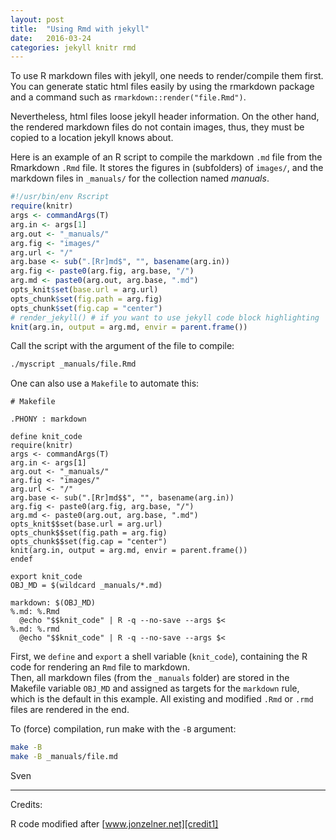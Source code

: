 ```yaml
---
layout: post
title:  "Using Rmd with jekyll"
date:   2016-03-24
categories: jekyll knitr rmd
---
```


To use R markdown files with jekyll, one needs to render/compile them first.
You can generate static html files easily by using the rmarkdown package and
a command such as `rmarkdown::render("file.Rmd")`.

Nevertheless, html files loose jekyll header information. On the other hand, the
rendered markdown files do not contain images, thus, they must be copied to
a location jekyll knows about.

Here is an example of an R script to compile the markdown `.md` file from the
Rmarkdown `.Rmd` file. It stores the figures in (subfolders) of `images/`,
and the markdown files in `_manuals/` for the collection named *manuals*.

```r
#!/usr/bin/env Rscript
require(knitr)
args <- commandArgs(T)
arg.in <- args[1]
arg.out <- "_manuals/"
arg.fig <- "images/"
arg.url <- "/"
arg.base <- sub(".[Rr]md$", "", basename(arg.in))
arg.fig <- paste0(arg.fig, arg.base, "/")
arg.md <- paste0(arg.out, arg.base, ".md")
opts_knit$set(base.url = arg.url)
opts_chunk$set(fig.path = arg.fig)
opts_chunk$set(fig.cap = "center")
# render_jekyll() # if you want to use jekyll code block highlighting
knit(arg.in, output = arg.md, envir = parent.frame())
```

Call the script with the argument of the file to compile:

```bash
./myscript _manuals/file.Rmd
```

One can also use a `Makefile` to automate this:

```make
# Makefile

.PHONY : markdown

define knit_code
require(knitr)
args <- commandArgs(T)
arg.in <- args[1]
arg.out <- "_manuals/"
arg.fig <- "images/"
arg.url <- "/"
arg.base <- sub(".[Rr]md$$", "", basename(arg.in))
arg.fig <- paste0(arg.fig, arg.base, "/")
arg.md <- paste0(arg.out, arg.base, ".md")
opts_knit$$set(base.url = arg.url)
opts_chunk$$set(fig.path = arg.fig)
opts_chunk$$set(fig.cap = "center")
knit(arg.in, output = arg.md, envir = parent.frame())
endef

export knit_code
OBJ_MD = $(wildcard _manuals/*.md)

markdown: $(OBJ_MD)
%.md: %.Rmd
  @echo "$$knit_code" | R -q --no-save --args $<
%.md: %.rmd
  @echo "$$knit_code" | R -q --no-save --args $<
```

First, we `define` and `export` a shell variable (`knit_code`), containing the
R code for rendering an `Rmd` file to markdown.  
Then, all markdown files (from the `_manuals` folder) are stored in the Makefile
variable `OBJ_MD` and assigned as targets for the `markdown` rule, which is the
default in this example. All existing and modified `.Rmd` or `.rmd` files are
rendered in the end.

To (force) compilation, run make with the `-B` argument:

```bash
make -B
make -B _manuals/file.md
```

Sven

---

Credits:

R code modified after [www.jonzelner.net][credit1]

[credit1]: http://www.jonzelner.net/jekyll/knitr/r/2014/07/02/autogen-knitr/
